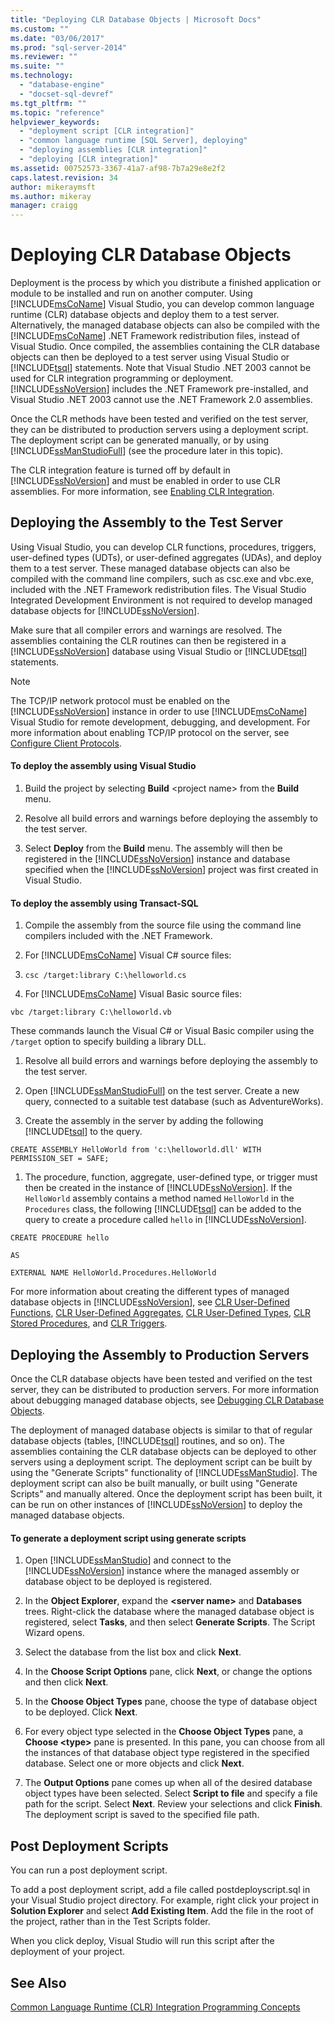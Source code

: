 ```yaml
---
title: "Deploying CLR Database Objects | Microsoft Docs"
ms.custom: ""
ms.date: "03/06/2017"
ms.prod: "sql-server-2014"
ms.reviewer: ""
ms.suite: ""
ms.technology: 
  - "database-engine"
  - "docset-sql-devref"
ms.tgt_pltfrm: ""
ms.topic: "reference"
helpviewer_keywords: 
  - "deployment script [CLR integration]"
  - "common language runtime [SQL Server], deploying"
  - "deploying assemblies [CLR integration]"
  - "deploying [CLR integration]"
ms.assetid: 00752573-3367-41a7-af98-7b7a29e8e2f2
caps.latest.revision: 34
author: mikeraymsft
ms.author: mikeray
manager: craigg
---
```

# Deploying CLR Database Objects
  Deployment is the process by which you distribute a finished application or module to be installed and run on another computer. Using [!INCLUDE[msCoName](../../../includes/msconame-md.md)] Visual Studio, you can develop common language runtime (CLR) database objects and deploy them to a test server. Alternatively, the managed database objects can also be compiled with the [!INCLUDE[msCoName](../../../includes/msconame-md.md)] .NET Framework redistribution files, instead of Visual Studio. Once compiled, the assemblies containing the CLR database objects can then be deployed to a test server using Visual Studio or [!INCLUDE[tsql](../../../includes/tsql-md.md)] statements. Note that Visual Studio .NET 2003 cannot be used for CLR integration programming or deployment. [!INCLUDE[ssNoVersion](../../../includes/ssnoversion-md.md)] includes the .NET Framework pre-installed, and Visual Studio .NET 2003 cannot use the .NET Framework 2.0 assemblies.  
  
 Once the CLR methods have been tested and verified on the test server, they can be distributed to production servers using a deployment script. The deployment script can be generated manually, or by using [!INCLUDE[ssManStudioFull](../../../includes/ssmanstudiofull-md.md)] (see the procedure later in this topic).  
  
 The CLR integration feature is turned off by default in [!INCLUDE[ssNoVersion](../../../includes/ssnoversion-md.md)] and must be enabled in order to use CLR assemblies. For more information, see [Enabling CLR Integration](clr-integration-enabling.md).  
  
## Deploying the Assembly to the Test Server  
 Using Visual Studio, you can develop CLR functions, procedures, triggers, user-defined types (UDTs), or user-defined aggregates (UDAs), and deploy them to a test server. These managed database objects can also be compiled with the command line compilers, such as csc.exe and vbc.exe, included with the .NET Framework redistribution files. The Visual Studio Integrated Development Environment is not required to develop managed database objects for [!INCLUDE[ssNoVersion](../../../includes/ssnoversion-md.md)].  
  
 Make sure that all compiler errors and warnings are resolved. The assemblies containing the CLR routines can then be registered in a [!INCLUDE[ssNoVersion](../../../includes/ssnoversion-md.md)] database using Visual Studio or [!INCLUDE[tsql](../../../includes/tsql-md.md)] statements.  
  
> [!NOTE]  
>  The TCP/IP network protocol must be enabled on the [!INCLUDE[ssNoVersion](../../../includes/ssnoversion-md.md)] instance in order to use [!INCLUDE[msCoName](../../../includes/msconame-md.md)] Visual Studio for remote development, debugging, and development. For more information about enabling TCP/IP protocol on the server, see [Configure Client Protocols](../../database-engine/configure-windows/configure-client-protocols.md).  
  
#### To deploy the assembly using Visual Studio  
  
1.  Build the project by selecting **Build** \<project name> from the **Build** menu.  
  
2.  Resolve all build errors and warnings before deploying the assembly to the test server.  
  
3.  Select **Deploy** from the **Build** menu. The assembly will then be registered in the [!INCLUDE[ssNoVersion](../../../includes/ssnoversion-md.md)] instance and database specified when the [!INCLUDE[ssNoVersion](../../../includes/ssnoversion-md.md)] project was first created in Visual Studio.  
  
#### To deploy the assembly using Transact-SQL  
  
1.  Compile the assembly from the source file using the command line compilers included with the .NET Framework.  
  
2.  For [!INCLUDE[msCoName](../../../includes/msconame-md.md)] Visual C# source files:  
  
3.  `csc /target:library C:\helloworld.cs`  
  
4.  For [!INCLUDE[msCoName](../../../includes/msconame-md.md)] Visual Basic source files:  
  
 `vbc /target:library C:\helloworld.vb`  
  
 These commands launch the Visual C# or Visual Basic compiler using the `/target` option to specify building a library DLL.  
  
1.  Resolve all build errors and warnings before deploying the assembly to the test server.  
  
2.  Open [!INCLUDE[ssManStudioFull](../../../includes/ssmanstudiofull-md.md)] on the test server. Create a new query, connected to a suitable test database (such as AdventureWorks).  
  
3.  Create the assembly in the server by adding the following [!INCLUDE[tsql](../../../includes/tsql-md.md)] to the query.  
  
 `CREATE ASSEMBLY HelloWorld from 'c:\helloworld.dll' WITH PERMISSION_SET = SAFE;`  
  
1.  The procedure, function, aggregate, user-defined type, or trigger must then be created in the instance of [!INCLUDE[ssNoVersion](../../../includes/ssnoversion-md.md)]. If the `HelloWorld` assembly contains a method named `HelloWorld` in the `Procedures` class, the following [!INCLUDE[tsql](../../../includes/tsql-md.md)] can be added to the query to create a procedure called `hello` in [!INCLUDE[ssNoVersion](../../../includes/ssnoversion-md.md)].  
  
 `CREATE PROCEDURE hello`  
  
 `AS`  
  
 `EXTERNAL NAME HelloWorld.Procedures.HelloWorld`  
  
 For more information about creating the different types of managed database objects in [!INCLUDE[ssNoVersion](../../../includes/ssnoversion-md.md)], see [CLR User-Defined Functions](../clr-integration-database-objects-user-defined-functions/clr-user-defined-functions.md), [CLR User-Defined Aggregates](../clr-integration-database-objects-user-defined-functions/clr-user-defined-aggregates.md), [CLR User-Defined Types](../clr-integration-database-objects-user-defined-types/clr-user-defined-types.md), [CLR Stored Procedures](../../database-engine/dev-guide/clr-stored-procedures.md), and [CLR Triggers](../../database-engine/dev-guide/clr-triggers.md).  
  
## Deploying the Assembly to Production Servers  
 Once the CLR database objects have been tested and verified on the test server, they can be distributed to production servers. For more information about debugging managed database objects, see [Debugging CLR Database Objects](debugging-clr-database-objects.md).  
  
 The deployment of managed database objects is similar to that of regular database objects (tables, [!INCLUDE[tsql](../../../includes/tsql-md.md)] routines, and so on). The assemblies containing the CLR database objects can be deployed to other servers using a deployment script. The deployment script can be built by using the "Generate Scripts" functionality of [!INCLUDE[ssManStudio](../../../includes/ssmanstudio-md.md)]. The deployment script can also be built manually, or built using "Generate Scripts" and manually altered. Once the deployment script has been built, it can be run on other instances of [!INCLUDE[ssNoVersion](../../../includes/ssnoversion-md.md)] to deploy the managed database objects.  
  
#### To generate a deployment script using generate scripts  
  
1.  Open [!INCLUDE[ssManStudio](../../../includes/ssmanstudio-md.md)] and connect to the [!INCLUDE[ssNoVersion](../../../includes/ssnoversion-md.md)] instance where the managed assembly or database object to be deployed is registered.  
  
2.  In the **Object Explorer**, expand the **\<server name>** and **Databases** trees. Right-click the database where the managed database object is registered, select **Tasks**, and then select **Generate Scripts**. The Script Wizard opens.  
  
3.  Select the database from the list box and click **Next**.  
  
4.  In the **Choose Script Options** pane, click **Next**, or change the options and then click **Next**.  
  
5.  In the **Choose Object Types** pane, choose the type of database object to be deployed. Click **Next**.  
  
6.  For every object type selected in the **Choose Object Types** pane, a **Choose \<type>** pane is presented. In this pane, you can choose from all the instances of that database object type registered in the specified database. Select one or more objects and click **Next**.  
  
7.  The **Output Options** pane comes up when all of the desired database object types have been selected. Select **Script to file** and specify a file path for the script. Select **Next**. Review your selections and click **Finish**. The deployment script is saved to the specified file path.  
  
## Post Deployment Scripts  
 You can run a post deployment script.  
  
 To add a post deployment script, add a file called postdeployscript.sql in your Visual Studio project directory. For example, right click your project in **Solution Explorer** and select **Add Existing Item**. Add the file in the root of the project, rather than in the Test Scripts folder.  
  
 When you click deploy, Visual Studio will run this script after the deployment of your project.  
  
## See Also  
 [Common Language Runtime &#40;CLR&#41; Integration Programming Concepts](common-language-runtime-clr-integration-programming-concepts.md)  
  
  
